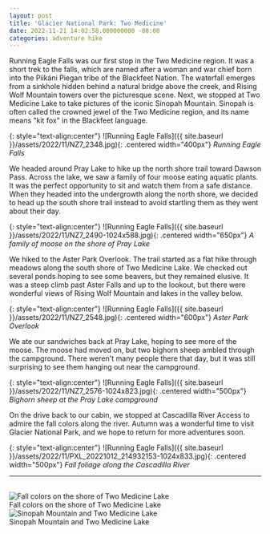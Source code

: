 ```yaml
---
layout: post
title: 'Glacier National Park: Two Medicine'
date: 2022-11-21 14:02:58.000000000 -08:00
categories: adventure hike
---
```

<link rel="stylesheet" href="{{ site.baseurl }}/post-styles.css">

Running Eagle Falls was our first stop in the Two Medicine region. It was a short trek to the falls, which are named after a woman and war chief born into the Piikáni Piegan tribe of the Blackfeet Nation. The waterfall emerges from a sinkhole hidden behind a natural bridge above the creek, and Rising Wolf Mountain towers over the picturesque scene. Next, we stopped at Two Medicine Lake to take pictures of the iconic Sinopah Mountain. Sinopah is often called the crowned jewel of the Two Medicine region, and its name means "kit fox" in the Blackfeet language.

{: style="text-align:center"}
![Running Eagle Falls]({{ site.baseurl }}/assets/2022/11/NZ7_2348.jpg){: .centered width="400px"}
*Running Eagle Falls*

We headed around Pray Lake to hike up the north shore trail toward Dawson Pass. Across the lake, we saw a family of four moose eating aquatic plants. It was the perfect opportunity to sit and watch them from a safe distance. When they headed into the undergrowth along the north shore, we decided to head up the south shore trail instead to avoid startling them as they went about their day.

{: style="text-align:center"}
![Running Eagle Falls]({{ site.baseurl }}/assets/2022/11/NZ7_2490-1024x588.jpg){: .centered width="650px"}
*A family of moose on the shore of Pray Lake*

We hiked to the Aster Park Overlook. The trail started as a flat hike through meadows along the south shore of Two Medicine Lake. We checked out several ponds hoping to see some beavers, but they remained elusive. It was a steep climb past Aster Falls and up to the lookout, but there were wonderful views of Rising Wolf Mountain and lakes in the valley below.

{: style="text-align:center"}
![Running Eagle Falls]({{ site.baseurl }}/assets/2022/11/NZ7_2548.jpg){: .centered width="600px"}
*Aster Park Overlook*

We ate our sandwiches back at Pray Lake, hoping to see more of the moose. The moose had moved on, but two bighorn sheep ambled through the campground. There weren't many people there that day, but it was still surprising to see them hanging out near the campground.

{: style="text-align:center"}
![Running Eagle Falls]({{ site.baseurl }}/assets/2022/11/NZ7_2576-1024x823.jpg){: .centered width="500px"}
*Bighorn sheep at the Pray Lake campground*

On the drive back to our cabin, we stopped at Cascadilla River Access to admire the fall colors along the river. Autumn was a wonderful time to visit Glacier National Park, and we hope to return for more adventures soon.

{: style="text-align:center"}
![Running Eagle Falls]({{ site.baseurl }}/assets/2022/11/PXL_20221012_214932153-1024x833.jpg){: .centered width="500px"}
*Fall foliage along the Cascadilla River*

---
<br>
<div class="galleryouter">
  <div class="galleryinner">
    <img src="{{ site.baseurl }}/assets/2022/11/NZ7_2386.jpg" alt="Fall colors on the shore of Two Medicine Lake">
    <div class="description">Fall colors on the shore of Two Medicine Lake</div>
  </div>
</div>
<div class="galleryouter">
  <div class="galleryinner">
    <img src="{{ site.baseurl }}/assets/2022/11/NZ7_2374.jpg" alt="Sinopah Mountain and Two Medicine Lake">
    <div class="description">Sinopah Mountain and Two Medicine Lake</div>
  </div>
</div>
<div class="endgallery"></div>
